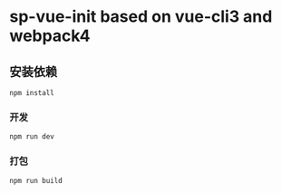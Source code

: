 # sp-vue-init based on vue-cli3 and webpack4

## 安装依赖
```
npm install
```

### 开发
```
npm run dev
```

### 打包
```
npm run build
```
